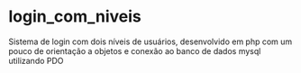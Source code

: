 # login_com_niveis
Sistema de login com dois níveis de usuários, desenvolvido em php com um pouco de orientação a objetos e conexão ao banco de dados mysql utilizando PDO
